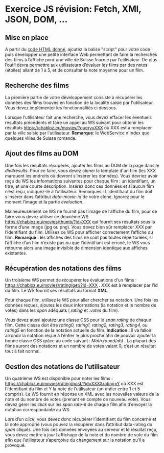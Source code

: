 # Exercice JS révision: Fetch, XMl, JSON,  DOM, ...

## Mise en place 

A partir du [code HTML donné](resources/jsFetchDomRevision.html), ajoutez la balise "script" pour votre code puis développer une petite interface Web permettant de faire la recherches des films à l’affiche pour une ville de Suisse fournie par l’utilisateur. De plus l’outil devra permettre aux utilisateurs d’évaluer les films par des notes (étoiles) allant de 1 à 5, et de consulter la note moyenne pour un film.  
 
## Recherche des films
 
La première partie de votre développement consiste à récupérer les données des films trouvés en fonction de la localité saisie par l'utilisateur. Vous devez implémenter les fonctionnalités ci dessous.   
 
Lorsque l'utilisateur fait une recherche, vous devez effacer les éventuels résultats précédents et faire un appel au WS suivant pour obtenir les résultats https://chabloz.eu/movies/?query=XXX où XXX est a remplacer par la ville saisie par l'utilisateur. **Remarque**: le WebService n'index que quelques villes de Suisse romande.
 
 ## Ajout des films au DOM
Une fois les résultats récupérés, ajouter les films au DOM de la page dans le *div#results*. Pour ce faire, vous devez cloner la template d'un film (les XXX marquent les endroits où devront s’insérer les données). Vous devriez avoir reçu du WS les informations suivantes pour chaque film : un identifiant, un titre, et une courte description. Insérez donc ces données et si aucun film n’est reçu, indiquez-le à l’utilisateur. Remarques : L’identifiant du film doit s’insérer dans l’attribut *data-movie-id* de votre clone. Ignorez pour le moment l’image et la partie *évaluation*.
  
Malheureusement ce WS ne fournit pas l’image de l’affiche du film, pour ce faire vous devez utiliser ce deuxième WS: https://chabloz.eu/movies/thumb/?id=XXX qui fournit ses résultats sous la forme d’une image (jpg ou png). Vous devez bien sûr remplacer XXX par l’identifiant du film.  Utilisez ce WS pour afficher correctement l’affiche du film. **Remarque** : les affiches des films ne sont pas toutes répertoriées, si l’affiche d’un film n’existe pas ou que l’identifiant est erroné, le WS vous retourne alors une image invisible de dimension identique aux affiches existantes.  
 
## Récupération des notations des films  
 
Un troisième WS permet de récupérer les évaluations d'un films : https://chabloz.eu/movies/rating/get/?id=XXX . XXX est à remplacer par  l’id du film. Le WS fournit ses résultats au format **XML**.  
 
Pour chaque film, utilisez le WS pour aller chercher sa notation. Une fois les données reçues, ajoutez les deux informations (la notation et le nombre de votes) dans les *span* adéquats (*.rating* et *.votes* du film). 

Vous devez aussi ajoutez une classe CSS pour le *span.rating* de chaque film. Cette classe doit être *rating0, rating1, rating2, rating3, rating4,* ou *rating5* en fonction de la notation actuelle du film. **Indication** : il va falloir arrondir la notation reçue à l’entier le plus proche afin de pouvoir ajouter la bonne classe CSS grâce au code suivant : *Math.round(nb)* . La plupart des films auront des notations et un nombre de votes valant 0, c’est un résultat tout à fait normal.
 
## Gestion des notations de l’utilisateur  
 
Un quatrième WS est disponible pour noter les films : https://chabloz.eu/movies/rating/post/?id=XXX&rating=Y où XXX est l'identifiant du film et Y la note de l’utilisateur (un entier entre 1 et 5 compris). Le WS fournit en réponse un XML avec les nouvelles valeurs de la note et du nombre de votes (prenant en compte ce nouveau vote). Vous devez gérer les *click* sur les *span.rate-it* de chaque film afin d’envoyer la notation correspondante au WS. 

Lors d’un *click*, vous devez donc récupérer l’identifiant du film concerné et la note approprié (vous pouvez la récupérer dans l’attribut data-rating du *span* cliqué). Une fois ces données envoyées au serveur et le résultat reçu, vous devez mettre à jour l’affichage de la note et du nombre de vote du film afin que l’utilisateur s’aperçoive du changement sur la notation qu’il a provoqué.
